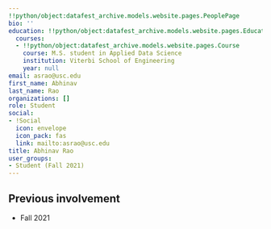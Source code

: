 ```yaml
---
!!python/object:datafest_archive.models.website.pages.PeoplePage
bio: ''
education: !!python/object:datafest_archive.models.website.pages.Education
  courses:
  - !!python/object:datafest_archive.models.website.pages.Course
    course: M.S. student in Applied Data Science
    institution: Viterbi School of Engineering
    year: null
email: asrao@usc.edu
first_name: Abhinav
last_name: Rao
organizations: []
role: Student
social:
- !Social
  icon: envelope
  icon_pack: fas
  link: mailto:asrao@usc.edu
title: Abhinav Rao
user_groups:
- Student (Fall 2021)
---
```



## Previous involvement

* Fall 2021

